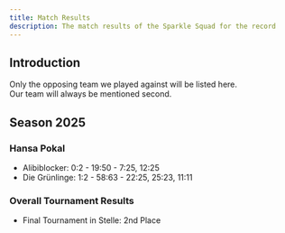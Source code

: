 ```yaml
---
title: Match Results  
description: The match results of the Sparkle Squad for the record  
---
```


## Introduction
Only the opposing team we played against will be listed here.  
Our team will always be mentioned second.

## Season 2025

### Hansa Pokal

- Alibiblocker: 0:2 - 19:50 - 7:25, 12:25
- Die Grünlinge: 1:2 - 58:63 - 22:25, 25:23, 11:11

### Overall Tournament Results

- Final Tournament in Stelle: 2nd Place
